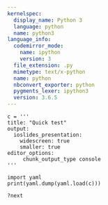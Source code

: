 ```yaml
---
kernelspec:
  display_name: Python 3
  language: python
  name: python3
language_info:
  codemirror_mode:
    name: ipython
    version: 3
  file_extension: .py
  mimetype: text/x-python
  name: python
  nbconvert_exporter: python
  pygments_lexer: ipython3
  version: 3.6.5
---
```


```{code-cell} ipython3
c = '''
title: "Quick test"
output:
  ioslides_presentation:
    widescreen: true
    smaller: true
editor_options:
     chunk_output_type console
'''
```

```{code-cell} ipython3
import yaml
print(yaml.dump(yaml.load(c)))
```

```{code-cell} ipython3
?next
```
